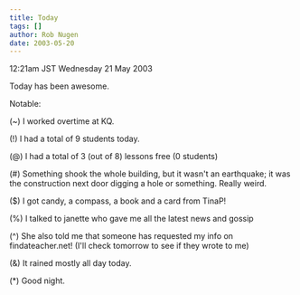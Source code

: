 ```yaml
---
title: Today
tags: []
author: Rob Nugen
date: 2003-05-20
---
```


<p class=date>12:21am JST Wednesday 21 May 2003</p>

<p>Today has been awesome.</p>

<p>Notable:</p>

<p>(~) I worked overtime at KQ.</p>

<p>(!) I had a total of 9 students today.</p>

<p>(@) I had a total of 3 (out of 8) lessons free (0 students)</p>

<p>(#) Something shook the whole building, but it wasn't an
earthquake; it was the construction next door digging a hole or
something.  Really weird.</p>

<p>($) I got candy, a compass, a book and a card from TinaP!</p>

<p>(%) I talked to janette who gave me all the latest news and gossip</p>

<p>(^) She also told me that someone has requested my info on
findateacher.net!  (I'll check tomorrow to see if they wrote to me)</p>

<p>(&) It rained mostly all day today.</p>

<p>(*) Good night.</p>

